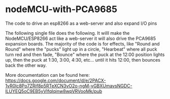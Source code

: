 # nodeMCU-with-PCA9685
The code to drive an esp8266 as a web-server and also expand I/O pins

The following single file does the following. It willl make the NodeMCU/ESP8266 act like a web-server
it will also drive the PCA9685 expansion boards.
The majority of the code is for effects, like "Round and Round" where the "pucks" light up in a circle, 
"Hearbeat" where all puck turn red and then fade, "Bounce" where the puck at the 12:00 position lights up,
then the puck at 1:30, 3:00, 4:30, etc... until it hits 12:00, then bounces back the other way.

More documentation can be found here:
https://docs.google.com/document/d/e/2PACX-1vR0lc8Po7ZRif8p5RTeXCN3vO2o-ngM-yGBXUmavsNGDC-lLUYEQ5oC9EB5yVIfqIqinw8wpVRVooMk/pub
